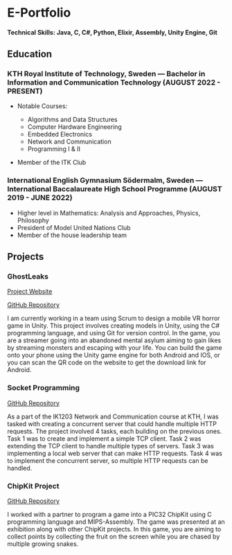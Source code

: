 # E-Portfolio

#### Technical Skills: Java, C, C#, Python, Elixir, Assembly, Unity Engine, Git

## Education
### KTH Royal Institute of Technology,  Sweden — Bachelor in Information and Communication Technology (AUGUST 2022 - PRESENT)

- Notable Courses:
  - Algorithms and Data Structures
  - Computer Hardware Engineering
  - Embedded Electronics
  - Network and Communication
  - Programming I & II

- Member of the ITK Club

### International English Gymnasium Södermalm,  Sweden — International Baccalaureate High School Programme (AUGUST 2019 - JUNE 2022)

- Higher level in  Mathematics:  Analysis and Approaches, Physics, Philosophy
- President of Model United Nations Club
- Member of the house leadership team

## Projects
### GhostLeaks

[Project Website](https://saitejaschintapall.wixsite.com/ghostleaks)

[GitHub Repository](https://github.com/SaiTejasC/GhostLeaks)

I am currently working in a team using Scrum to design a mobile VR horror game in Unity. This project involves creating models in Unity, using the C# programming language, and using Git for version control. In the game, you are a streamer going into an abandoned mental asylum aiming to gain likes by streaming monsters and escaping with your life. You can build the game onto your phone using the Unity game engine for both Android and IOS, or you can scan the QR code on the website to get the download link for Android.

### Socket Programming

[GitHub Repository](https://github.com/SaiTejasC/Socket-Programming)

As a part of the IK1203 Network and Communication course at KTH, I was tasked with creating a concurrent server that could handle multiple HTTP requests. The project involved 4 tasks, each building on the previous ones. Task 1 was to create and implement a simple TCP client. Task 2 was extending the TCP client to handle multiple types of servers. Task 3 was implementing a local web server that can make HTTP requests. Task 4 was to implement the concurrent server, so multiple HTTP requests can be handled.

### ChipKit Project

[GitHub Repository](https://github.com/gwendolym/is1200-mini-project-78)

I worked with a partner to program a game into a PIC32 ChipKit using C programming language and MIPS-Assembly. The game was presented at an exhibition along with other ChipKit projects. In this game, you are aiming to collect points by collecting the fruit on the screen while you are chased by multiple growing snakes. 


